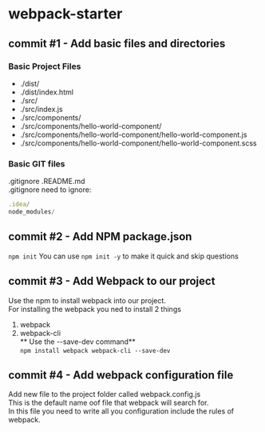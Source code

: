 # webpack-starter
## commit #1 - Add basic files and directories
### Basic Project Files
* ./dist/
* ./dist/index.html
* ./src/
* ./src/index.js
* ./src/components/
* ./src/components/hello-world-component/
* ./src/components/hello-world-component/hello-world-component.js
* ./src/components/hello-world-component/hello-world-component.scss

### Basic GIT files
.gitignore
.README.md<br>
.gitignore need to ignore:
```javascript
.idea/
node_modules/
```

## commit #2 - Add NPM package.json
`npm init`
You can use `npm init -y` to make it quick and skip questions

## commit #3 - Add Webpack to our project
Use the npm to install webpack into our project. <br>
For installing the webpack you ned to install 2 things
1. webpack
2. webpack-cli<br>
 ** Use the --save-dev command**<br>
`npm install webpack webpack-cli --save-dev`

## commit #4 - Add webpack configuration file
Add new file to the project folder called webpack.config.js<br>
This is the default name oof file that webpack will search for.<br>
In this file you need to write all you configuration include the rules of webpack.
